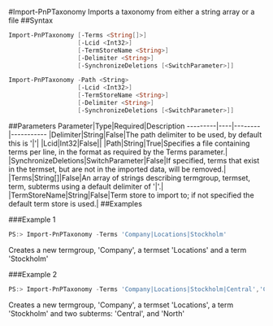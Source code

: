 #Import-PnPTaxonomy
Imports a taxonomy from either a string array or a file
##Syntax
```powershell
Import-PnPTaxonomy [-Terms <String[]>]
                   [-Lcid <Int32>]
                   [-TermStoreName <String>]
                   [-Delimiter <String>]
                   [-SynchronizeDeletions [<SwitchParameter>]]
```


```powershell
Import-PnPTaxonomy -Path <String>
                   [-Lcid <Int32>]
                   [-TermStoreName <String>]
                   [-Delimiter <String>]
                   [-SynchronizeDeletions [<SwitchParameter>]]
```


##Parameters
Parameter|Type|Required|Description
---------|----|--------|-----------
|Delimiter|String|False|The path delimiter to be used, by default this is '|'|
|Lcid|Int32|False||
|Path|String|True|Specifies a file containing terms per line, in the format as required by the Terms parameter.|
|SynchronizeDeletions|SwitchParameter|False|If specified, terms that exist in the termset, but are not in the imported data, will be removed.|
|Terms|String[]|False|An array of strings describing termgroup, termset, term, subterms using a default delimiter of '|'.|
|TermStoreName|String|False|Term store to import to; if not specified the default term store is used.|
##Examples

###Example 1
```powershell
PS:> Import-PnPTaxonomy -Terms 'Company|Locations|Stockholm'
```
Creates a new termgroup, 'Company', a termset 'Locations' and a term 'Stockholm'

###Example 2
```powershell
PS:> Import-PnPTaxonomy -Terms 'Company|Locations|Stockholm|Central','Company|Locations|Stockholm|North'
```
Creates a new termgroup, 'Company', a termset 'Locations', a term 'Stockholm' and two subterms: 'Central', and 'North'
